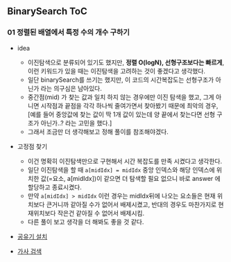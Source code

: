 ## BinarySearch ToC

### 01 정렬된 배열에서 특정 수의 개수 구하기

* idea
  * 이진탐색으로 분류되어 있기도 했지만, **정렬 O(logN), 선형구조보다는 빠르게**, 이런 키워드가 있을 때는 이진탐색을 고려하는 것이 좋겠다고 생각했다.
  * 일단 binarySearch를 쓰기는 했지만, 이 코드의 시간복잡도는 선형구조가 아닌가 라는 의구심은 남아있다.
  * 중간점(mid) 가 찾는 값과 일치 하지 않는 경우에만 이진 탐색을 했고, 
    그게 아니면 시작점과 끝점을 각각 하나씩 줄여가면서 찾아봤기 때문에 최악의 경우, 
    [예를 들어 중앙값에 찾는 값이 딱 1개 값이 있는데 양 끝에서 찾는다면 선형 구조가 아닌가..? 라는 고민을 했다.]
  * 그래서 조금만 더 생각해보고 정해 풀이를 참조해야겠다. 

* 고정점 찾기
  * 이건 명확히 이진탐색만으로 구현해서 시간 복잡도를 만족 시켰다고 생각한다.
  * 일단 이진탐색을 할 때 `a[midIdx] = midIdx` 중앙 인덱스와 해당 인덱스에 위치한 값(=요소, a[midIdx])이 같으면 더 탐색할 필요 없으니 바로 answer 에 할당하고 종료시켰다.
  * 만약 `a[midIdx] > midIdx` 이런 경우는  midIdx뒤에 나오는 요소들은 현재 위치보다 큰거니까 같아질 수가 없어서 배제시켰고, 반대의 경우도 마찬가지로 현재위치보다 작은건 같아질 수 없어서 배제시킴.
  * 다른 풀이 보고 생각을 더 해봐도 좋을 것 같다.
* [공유기 설치](https://www.acmicpc.net/problem/2110)
* [가사 검색](https://programmers.co.kr/learn/courses/30/lessons/60060)
